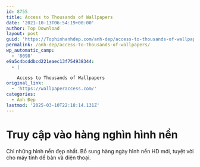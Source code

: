 ```yaml
---
id: 8755
title: Access to Thousands of Wallpapers
date: '2021-10-13T06:54:19+00:00'
author: Top Download
layout: post
guid: 'https://Tophinhanhdep.com/anh-dep/access-to-thousands-of-wallpapers/'
permalink: /anh-dep/access-to-thousands-of-wallpapers/
wp_automatic_camp:
  - '8098'
e9a5c4bcddbcd221eaec13f754938344:
  - |

    Access to Thousands of Wallpapers
original_link:
  - 'https://wallpaperaccess.com/'
categories:
  - Ảnh Đẹp
lastmod: '2025-03-10T22:18:14.131Z'
---
```

# Truy cập vào hàng nghìn hình nền 

Chỉ những hình nền đẹp nhất. Bổ sung hàng ngày hình nền HD mới, tuyệt vời cho máy tính để bàn và điện thoại.
